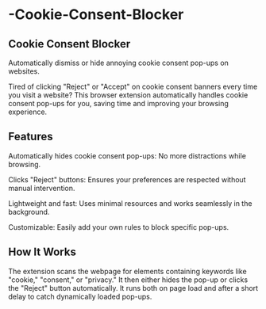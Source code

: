 # -Cookie-Consent-Blocker

## Cookie Consent Blocker
Automatically dismiss or hide annoying cookie consent pop-ups on websites.

Tired of clicking "Reject" or "Accept" on cookie consent banners every time you visit a website? This browser extension automatically handles cookie consent pop-ups for you, saving time and improving your browsing experience.

## Features
Automatically hides cookie consent pop-ups: No more distractions while browsing.

Clicks "Reject" buttons: Ensures your preferences are respected without manual intervention.

Lightweight and fast: Uses minimal resources and works seamlessly in the background.

Customizable: Easily add your own rules to block specific pop-ups.

## How It Works
The extension scans the webpage for elements containing keywords like "cookie," "consent," or "privacy." It then either hides the pop-up or clicks the "Reject" button automatically. It runs both on page load and after a short delay to catch dynamically loaded pop-ups.
